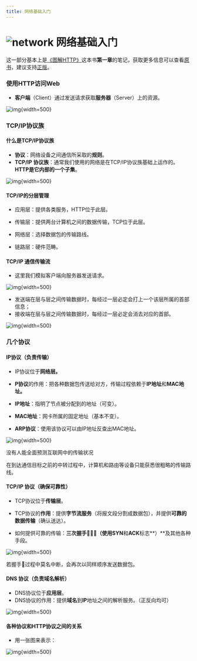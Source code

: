 ```yaml
---
title: 网络基础入门
---
```


# ![network](https://zhuye-1308301598.file.myqcloud.com/icons/network.png) 网络基础入门

这一部分基本上是[《图解HTTP》](https://www.itpanda.net/book/2)这本书**第一章**的笔记，获取更多信息可以查看[原书](https://book.douban.com/subject/25863515//)，建议支持[正版](https://item.jd.com/11449491.html)。

### 使用HTTP访问Web

- **客户端**（Client）通过发送请求获取**服务器**（Server）上的资源。

![img](https://zhuye-1308301598.file.myqcloud.com/markdown/1583896054789-cec7be28-e922-4ddd-a934-977dd4e75d5f.png){width=500}



### TCP/IP协议族

#### 什么是TCP/IP协议族

- **协议**：网络设备之间通信所采取的**规则**。
- **TCP/IP 协议族**：通常我们使用的网络是在TCP/IP协议族基础上运作的。**HTTP是它内部的一个子集**。

![img](https://zhuye-1308301598.file.myqcloud.com/markdown/1583896506987-955527cb-5258-4895-b852-455eb8a82fea.png){width=500}

#### TCP/IP的分层管理

- 应用层：提供各类服务，HTTP位于此层。
- 传输层：提供两台计算机之间的数据传输，TCP位于此层。

- 网络层：选择数据包的传输路线。
- 链路层：硬件范畴。



#### TCP/IP 通信传输流

- 这里我们模拟客户端向服务器发送请求。



![img](https://zhuye-1308301598.file.myqcloud.com/markdown/1583897917456-3f9648aa-d0cc-4683-b77c-ddd780382a2f.png){width=500}



- 发送端在层与层之间传输数据时，每经过一层必定会打上一个该层所属的首部信息；
- 接收端在层与层之间传输数据时，每经过一层必定会消去对应的首部。

![img](https://zhuye-1308301598.file.myqcloud.com/markdown/1583898094115-8d23e5af-0ce5-47a3-b27f-68b07d9c879e.png){width=500}



### 几个协议

#### IP协议（负责传输）

- IP协议位于**网络层。**
- **P协议**的作用：把各种数据包传送给对方，传输过程依赖于**IP地址**和**MAC地址。**

- **IP地址**：指明了节点被分配到的地址（可变）。
- **MAC地址**：网卡所属的固定地址（基本不变）。

- **ARP协议**：使用该协议可以由IP地址反查出MAC地址。

![img](https://zhuye-1308301598.file.myqcloud.com/markdown/1583898611993-ac70ad9b-2a9c-44e0-b0e8-d65d4a908dee.png){width=500}

没有人能全面预测互联网中的传输状况

在到达通信目标之前的中转过程中，计算机和路由等设备只能获悉很粗略的传输路线。



#### TCP/IP 协议（确保可靠性）

- TCP协议位于**传输层**。
- TCP协议的**作用**：提供**字节流服务**（将报文段分割成数据包），并提供**可靠的数据传输**（确认送达）。

- 如何提供可靠的传输：**三次握手🤝🤝🤝（**使用**SYN**和**ACK**标志**）**及其他各种手段。

![img](https://zhuye-1308301598.file.myqcloud.com/markdown/1583898978623-88dcd144-99d2-421a-9bbb-884f21778eb4.png){width=500}

若握手🤝过程中莫名中断，会再次以同样顺序发送数据包。



#### DNS 协议（负责域名解析）

- DNS协议位于**应用层**。
- DNS协议的作用：提供**域名**到**IP**地址之间的解析服务。（正反向均可）

![img](https://zhuye-1308301598.file.myqcloud.com/markdown/1583899279357-334be7ef-fa96-4218-9193-f1dc96a130bc.png){width=500}



#### 各种协议和HTTP协议之间的关系

- 用一张图来表示：

![img](https://zhuye-1308301598.file.myqcloud.com/markdown/1583899385397-bbff7aa8-8a73-434c-8ca3-838dcad7deb1.png){width=500}